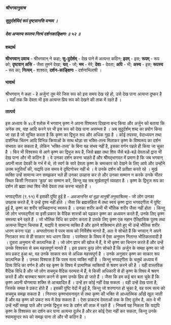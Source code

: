 ##### श्रीभगवानुवाच
##### सुदुर्दर्शमिदं रूपं दृष्टवानसि यन्मम ।
##### देवा अप्यस्य रूपस्य नित्यं दर्शनकाङ्क्षिणः ॥ ५२ ॥

#### शब्दार्थ

**श्रीभगवान् उवाच** - श्रीभगवान् ने कहा; **सु-दुर्दर्शम्** - देख पाने में अत्यन्त कठिन; **इदम्** - इस; **रूपम्** - रूप को; **दृष्टवान् असि** - जैसा तुमने देखा; **यत्** - जो; **मम** - मेरे; **देवाः** - देवता; **अपि** - भी; **अस्य** - इस; **रूपस्य** - रूप का; **नित्यम्** - शाश्वत; **दर्शन-काङ्क्षिणः** - दर्शनाभिलाषी ।

#### भावार्थ

श्रीभगवान् ने कहा - हे अर्जुन! तुम मेरे जिस रूप को इस समय देख रहे हो, उसे देख पाना अत्यन्त दुष्कर है । यहाँ तक कि देवता भी इस अत्यन्त प्रिय रूप को देखने की ताक में रहते हैं ।

#### तात्पर्य

इस अध्याय के ४८वें श्लोक में भगवान् कृष्ण ने अपना विश्वरूप दिखाना बन्द किया और अर्जुन को बताया कि अनेक तप, यज्ञ आदि करने पर भी इस रूप को देख पाना असम्भव है । अब सुदुर्दर्शम् शब्द का प्रयोग किया जा रहा है जो सूचित करता है कि कृष्ण का द्विभुज रूप और अधिक गुह्य है । कोई तपस्या, वेदाध्ययन तथा दार्शनिक चिंतन आदि विभिन्न क्रियाओं के साथ थोड़ा सा भक्ति-तत्त्व मिलाकर कृष्ण के विश्वरूप का दर्शन संभवतः कर सकता है, लेकिन ‘भक्ति-तत्त्व’ के बिना यह संभव नहीं है, इसका वर्णन पहले ही किया जा चुका है । फिर भी विश्वरूप से आगे कृष्ण का द्विभुज रूप है, जिसे ब्रह्मा तथा शिव जैसे बड़े-बड़े देवताओं द्वारा भी देख पाना और भी कठिन है । वे उनका दर्शन करना चाहते हैं और श्रीमद्भागवत में प्रमाण है कि जब भगवान् अपनी माता देवकी के गर्भ में थे, तो स्वर्ग के सारे देवता कृष्ण के चमत्कार को देखने के लिए आये और उन्होंने उत्तम स्तुतियाँ की, यद्यपि उस समय वे दृष्टिगोचर नहीं थे । वे उनके दर्शन की प्रतीक्षा करते रहे । मूर्ख व्यक्ति उन्हें सामान्य जन समझकर भले ही उनका उपहास कर ले और उनका सम्मान न करके उनके भीतर स्थित किसी निराकार ‘कुछ’ का सम्मान करे, किन्तु यह सब मूर्खतापूर्ण व्यवहार है । कृष्ण के द्विभुज रूप का दर्शन तो ब्रह्मा तथा शिव जैसे देवता तक करना चाहते हैं ।

भगवद्गीता (९.११) में इसकी पुष्टि हुई है - *अवजानन्ति मां मूढा मानुषीं तनुमाश्रितम्* - जो लोग उनका उपहास करते हैं, वे उन्हें दृश्य नहीं होते । जैसा कि ब्रह्मसंहिता में तथा स्वयं कृष्ण द्वारा भगवद्गीता में पुष्टि हुई है, कृष्ण का शरीर सच्चिदानन्द स्वरूप है । उनका शरीर कभी भी भौतिक शरीर जैसा नहीं होता । किन्तु जो लोग भगवद्गीता या इसी प्रकार के वैदिक शास्त्रों को पढ़कर कृष्ण का अध्ययन करते हैं, उनके लिए कृष्ण समस्या बने रहते हैं । जो भौतिक विधि का प्रयोग करता है उसके लिए कृष्ण एक महान ऐतिहासिक पुरुष तथा अत्यन्त विद्वान चिन्तक हैं, यद्यपि वे सामान्य व्यक्ति हैं और इतने शक्तिमान होते हुए भी उन्हें भौतिक शरीर धारण करना पड़ा । अन्ततोगत्वा वे परम सत्य को निर्विशेष मानते हैं, अतः वे सोचते हैं कि भगवान् ने अपने निराकार रूप से ही साकार रूप धारण किया । परमेश्वर के विषय में ऐसा अनुमान नितान्त भौतिकतावादी है । दूसरा अनुमान भी काल्पनिक है । जो लोग ज्ञान की खोज में हैं, वे भी कृष्ण का चिन्तन करते हैं और उन्हें उनके विश्वरूप से कम महत्त्वपूर्ण मानते हैं । इस प्रकार कुछ लोग सोचते हैं कि अर्जुन के समक्ष कृष्ण का जो रूप प्रकट हुआ था, वह उनके साकार रूप से अधिक महत्त्वपूर्ण है । उनके अनुसार कृष्ण का साकार रूप काल्पनिक है । उनका विश्वास है कि परम सत्य व्यक्ति नहीं है । किन्तु भगवद्गीता के चतुर्थ अध्याय में दिव्य विधि का वर्णन है और वह कृष्ण के विषय में प्रामाणिक व्यक्तियों से श्रवण करने की है । यही वास्तविक वैदिक विधि है और जो लोग सचमुच वैदिक परम्परा में हैं, वे किसी अधिकारी से ही कृष्ण के विषय में श्रवण करते हैं और बारम्बार श्रवण करने से कृष्ण उनके प्रिय हो जाते हैं । जैसा कि हम कई बार बता चुके हैं कि कृष्ण अपनी योगमाया शक्ति से आच्छादित हैं । उन्हें हर कोई नहीं देख सकता । वही उन्हें देख पाता है, जिसके समक्ष वे प्रकट होते हैं । इसकी पुष्टि वेदों में हुई है, किन्तु जो शरणागत हो चुका है, वह परम सत्य को सचमुच समझ सकता है । निरन्तर कृष्णभावनामृत से तथा कृष्ण की भक्ति से आध्यात्मिक आँखें खुल जाती हैं और वह कृष्ण को प्रकट रूप में देख सकता है । ऐसा प्राकट्य देवताओं तक के लिए दुर्लभ है, अतः वे भी उन्हें नहीं समझ पाते और उनके द्विभुज रूप के दर्शन की ताक में रहते हैं । निष्कर्ष यह निकला कि यद्यपि कृष्ण के विश्वरूप का दर्शन कर पाना अत्यन्त दुर्लभ है और हर कोई ऐसा नहीं कर सकता, किन्तु उनके श्यामसुन्दर रूप को समझ पाना तो और भी कठिन है ।